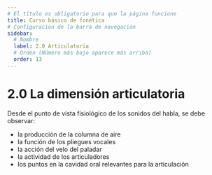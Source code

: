 ```yaml
---
# El título es obligatorio para que la página funcione
title: Curso básico de fonética
# Configuracion de la barra de navegación
sidebar:
  # Nombre
  label: 2.0 Articulatoria
  # Orden (Número más bajo aparece más arriba)
  order: 13
---
```

# 2.0 La dimensión articulatoria

Desde el punto de vista fisiológico de los sonidos del habla, se debe observar:
   - la producción de la columna de aire
   - la función de los pliegues vocales
   - la acción del velo del paladar
   - la actividad de los articuladores
   - los puntos en la cavidad oral relevantes para la articulación
